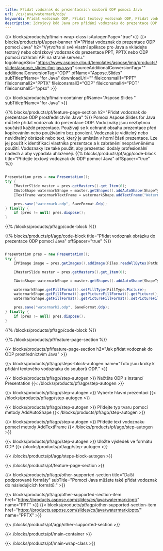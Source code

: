 ```yaml
---
title: Přidat vodoznak do prezentačních souborů ODP pomocí Java
url: /cs/java/watermark/odp/
keywords: Přidat vodoznak ODP, Přidat textový vodoznak ODP, Přidat vodoznak obrázku ODP
description: Zdrojový kód Java pro přidání vodoznaku do prezentace ODP.
---
```


{{< blocks/products/pf/main-wrap-class isAutogenPage="true">}}
{{< blocks/products/pf/upper-banner h1="Přidat vodoznak do prezentace ODP pomocí Java" h2="Vytvořte si své vlastní aplikace pro Java a vkládejte textový nebo obrázkový vodoznak do prezentace PPT, PPTX nebo ODP pomocí rozhraní API na straně serveru." logoImageSrc="https://www.aspose.cloud/templates/aspose/img/products/slides/aspose_slides-for-java.svg" sourceAdditionalConversionTag="" additionalConversionTag="ODP" pfName="Aspose.Slides" subTitlepfName="for Java" downloadUrl="" fileiconsmall1="PPT" fileiconsmall2="PPTX" fileiconsmall3="ODP" fileiconsmall4="POT" fileiconsmall5="ppsx" >}}

{{< blocks/products/pf/main-container pfName="Aspose.Slides " subTitlepfName="for Java" >}}

{{% blocks/products/pf/feature-page-section  h2="Přidat vodoznak do prezentace ODP prostřednictvím Java" %}}
Pomocí Aspose.Slides for Java můžete přidat vodoznak do prezentace ODP. Vodoznaky jsou nezbytnou součástí každé prezentace. Používají se k ochraně obsahu prezentace před kopírováním nebo používáním bez povolení. Vodoznak je viditelný nebo neviditelný obrázek nebo text, který je umístěn v horní části prezentace. Lze jej použít k identifikaci vlastníka prezentace a k zabránění neoprávněnému použití. Vodoznaky lze také použít, aby prezentaci dodaly profesionální nádech a aby vypadala uhlazeněji. 
{{% blocks/products/pf/agp/code-block title="Přidejte textový vodoznak do ODP pomocí Java" offSpacer="true" %}}

```java

Presentation pres = new Presentation();
try {
    IMasterSlide master = pres.getMasters().get_Item(0);
    IAutoShape watermarkShape = master.getShapes().addAutoShape(ShapeType.Triangle, 0, 0, 0, 0);
    ITextFrame watermarkTextFrame = watermarkShape.addTextFrame("Watermark");

    pres.save("watermark.odp", SaveFormat.Odp);
} finally {
    if (pres != null) pres.dispose();
}
```

{{% /blocks/products/pf/agp/code-block %}}

{{% blocks/products/pf/agp/code-block title="Přidat vodoznak obrázku do prezentace ODP pomocí Java" offSpacer="true" %}}

```java

Presentation pres = new Presentation();
try {
    IPPImage image = pres.getImages().addImage(Files.readAllBytes(Paths.get("watermark.png")));

    IMasterSlide master = pres.getMasters().get_Item(0);

    IAutoShape watermarkShape = master.getShapes().addAutoShape(ShapeType.Triangle, 0, 0, 100, 100);

    watermarkShape.getFillFormat().setFillType(FillType.Picture);
    watermarkShape.getFillFormat().getPictureFillFormat().getPicture().setImage(image);
    watermarkShape.getFillFormat().getPictureFillFormat().setPictureFillMode(PictureFillMode.Stretch);

    pres.save("watermark2.odp", SaveFormat.Odp);
} finally {
    if (pres != null) pres.dispose();
}
```

{{% /blocks/products/pf/agp/code-block %}}

{{% /blocks/products/pf/feature-page-section %}}

{{< blocks/products/pf/feature-page-section  h2="Jak přidat vodoznak do ODP prostřednictvím Java" >}}

{{< blocks/products/pf/agp/steps-block-autogen name="Toto jsou kroky k přidání textového vodoznaku do souborů ODP." >}}

{{< blocks/products/pf/agp/step-autogen >}}
Načtěte ODP s instancí Presentation
{{< /blocks/products/pf/agp/step-autogen >}}

{{< blocks/products/pf/agp/step-autogen >}}
Vyberte hlavní prezentaci
{{< /blocks/products/pf/agp/step-autogen >}}

{{< blocks/products/pf/agp/step-autogen >}}
Přidejte typ tvaru pomocí metody AddAutoShape
{{< /blocks/products/pf/agp/step-autogen >}}

{{< blocks/products/pf/agp/step-autogen >}}
Přidejte text vodoznaku pomocí metody AddTextFrame
{{< /blocks/products/pf/agp/step-autogen >}}

{{< blocks/products/pf/agp/step-autogen >}}
Uložte výsledek ve formátu ODP
{{< /blocks/products/pf/agp/step-autogen >}}

{{< /blocks/products/pf/agp/steps-block-autogen >}}

{{< /blocks/products/pf/feature-page-section >}}

{{< blocks/products/pf/agp/other-supported-section title="Další podporované formáty" subTitle="Pomocí Java můžete také přidat vodoznak do následujících formátů:" >}}

{{< blocks/products/pf/agp/other-supported-section-item href="https://products.aspose.com/slides/cs/java/watermark/ppt/" name="PPT" >}}
{{< blocks/products/pf/agp/other-supported-section-item href="https://products.aspose.com/slides/cs/java/watermark/pptx/" name="PPTX" >}}


{{< /blocks/products/pf/agp/other-supported-section >}}

{{< /blocks/products/pf/main-container >}}
    
{{< /blocks/products/pf/main-wrap-class >}}